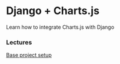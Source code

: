 # Django + Charts.js
Learn how to integrate Charts.js with Django

### Lectures
[Base project setup](../../tree/4acc45c9fcebedebeae3675cc5930ce98ad9027f)

